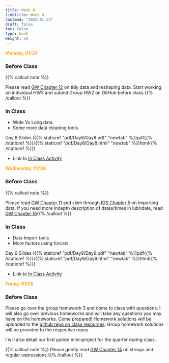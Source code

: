 ```yaml
---
title: Week 4 
linktitle: Week 4
lastmod: "2022-01-23"
draft: false  
toc: false  
type: book  
weight: 20
---
```


<span style="color:orange">**Monday, 01/24**</span>

### Before Class

{{% callout note %}}

Please read [GW Chapter 12](https://r4ds.had.co.nz/tidy-data.html) on tidy data and reshaping data. Start working on individual HW3 and submit Group HW2 on GitHub before class.{{% /callout %}}

### In Class

- Wide Vs Long data
- Some more data cleaning tools


Day 8 Slides ({{% staticref "pdf/Day8/Day8.pdf" "newtab" %}}pdf{{% /staticref %}}/{{% staticref "pdf/Day8/Day8.html" "newtab" %}}html{{% /staticref %}})

- Link to [In Class Activity](https://github.com/stat220/07-tidy-data) 


<span style="color:orange">**Wednesday, 01/26**</span>

### Before Class

{{% callout note %}}

Please read [GW Chapter 11](https://r4ds.had.co.nz/data-import.html) and skim through [IDS Chapter 5](https://rafalab.github.io/dsbook/importing-data.html) on importing data. If you need more indepth description of dates/times in lubridate, read [GW Chapter 16](https://r4ds.had.co.nz/dates-and-times.html){{% /callout %}}

### In Class

- Data Import tools
- More factors using forcats

Day 9 Slides ({{% staticref "pdf/Day9/Day9.pdf" "newtab" %}}pdf{{% /staticref %}}/{{% staticref "pdf/Day9/Day9.html" "newtab" %}}html{{% /staticref %}})

- Link to [In Class Activity](https://github.com/stat220/08-data-imports) 


<span style="color:orange">**Friday, 01/28**</span>

### Before Class

Please go over the group homework 3 and come to class with questions. I will also go over previous homeworks and will take any questions you may have on the homeworks. Come prepared! Homework solutions will be uploaded to the [github repo on class resources](https://github.com/stat220/ClassResources). Group homework solutions will be provided to the respective repos. 

I will also detail our first paired mini-project for the quarter during class.

{{% callout note %}}
Please gently read [GW Chapter 14](https://r4ds.had.co.nz/data-import.html) on strings and regular expressions.{{% /callout %}}


